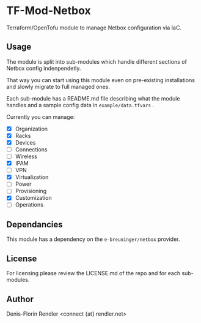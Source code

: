 # TF-Mod-Netbox

Terraform/OpenTofu module to manage Netbox configuration via IaC.

## Usage

The module is split into sub-modules which handle different sections of Netbox config indenpendetly.

That way you can start using this module even on pre-existing installations and slowly migrate to full managed ones.

Each sub-module has a README.md file describing what the module handles and a sample config data in `example/data.tfvars` .

Currently you can manage:

- [x] Organization
- [x] Racks
- [x] Devices
- [ ] Connections
- [ ] Wireless
- [x] IPAM
- [ ] VPN
- [x] Virtualization
- [ ] Power
- [ ] Provisioning
- [x] Customization
- [ ] Operations

## Dependancies

This module has a dependency on the ```e-breuninger/netbox``` provider.

## License

For licensing please review the LICENSE.md of the repo and for each sub-modules.

## Author

Denis-Florin Rendler <connect {at} rendler.net>
